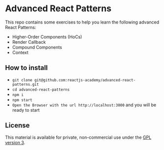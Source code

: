 Advanced React Patterns
=========================

This repo contains some exercises to help you learn the following advanced React Patterns:

- Higher-Order Components (HoCs)
- Render Callback
- Compound Components
- Context

## How to install

- `git clone git@github.com:reactjs-academy/advanced-react-patterns.git`
- `cd advanced-react-patterns`
- `npm i`
- `npm start`
- `Open the Browser with the url http://localhost:3000` and you will be ready to start

## License

This material is available for private, non-commercial use under the [GPL version 3](http://www.gnu.org/licenses/gpl-3.0-standalone.html).
